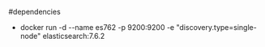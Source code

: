 #dependencies

- docker run -d --name es762 -p 9200:9200 -e "discovery.type=single-node" elasticsearch:7.6.2